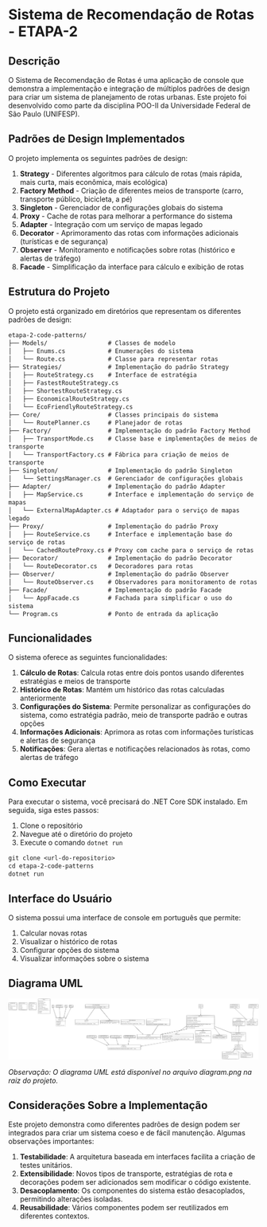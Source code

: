 # Sistema de Recomendação de Rotas - ETAPA-2

## Descrição

O Sistema de Recomendação de Rotas é uma aplicação de console que demonstra a implementação e integração de múltiplos padrões de design para criar um sistema de planejamento de rotas urbanas. Este projeto foi desenvolvido como parte da disciplina POO-II da Universidade Federal de São Paulo (UNIFESP).

## Padrões de Design Implementados

O projeto implementa os seguintes padrões de design:

1. **Strategy** - Diferentes algoritmos para cálculo de rotas (mais rápida, mais curta, mais econômica, mais ecológica)
2. **Factory Method** - Criação de diferentes meios de transporte (carro, transporte público, bicicleta, a pé)
3. **Singleton** - Gerenciador de configurações globais do sistema
4. **Proxy** - Cache de rotas para melhorar a performance do sistema
5. **Adapter** - Integração com um serviço de mapas legado
6. **Decorator** - Aprimoramento das rotas com informações adicionais (turísticas e de segurança)
7. **Observer** - Monitoramento e notificações sobre rotas (histórico e alertas de tráfego)
8. **Facade** - Simplificação da interface para cálculo e exibição de rotas

## Estrutura do Projeto

O projeto está organizado em diretórios que representam os diferentes padrões de design:

```
etapa-2-code-patterns/
├── Models/                 # Classes de modelo
│   ├── Enums.cs            # Enumerações do sistema
│   └── Route.cs            # Classe para representar rotas
├── Strategies/             # Implementação do padrão Strategy
│   ├── RouteStrategy.cs    # Interface de estratégia
│   ├── FastestRouteStrategy.cs
│   ├── ShortestRouteStrategy.cs
│   ├── EconomicalRouteStrategy.cs
│   └── EcoFriendlyRouteStrategy.cs
├── Core/                   # Classes principais do sistema
│   └── RoutePlanner.cs     # Planejador de rotas
├── Factory/                # Implementação do padrão Factory Method
│   ├── TransportMode.cs    # Classe base e implementações de meios de transporte
│   └── TransportFactory.cs # Fábrica para criação de meios de transporte
├── Singleton/              # Implementação do padrão Singleton
│   └── SettingsManager.cs  # Gerenciador de configurações globais
├── Adapter/                # Implementação do padrão Adapter
│   ├── MapService.cs       # Interface e implementação do serviço de mapas
│   └── ExternalMapAdapter.cs # Adaptador para o serviço de mapas legado
├── Proxy/                  # Implementação do padrão Proxy
│   ├── RouteService.cs     # Interface e implementação base do serviço de rotas
│   └── CachedRouteProxy.cs # Proxy com cache para o serviço de rotas
├── Decorator/              # Implementação do padrão Decorator
│   └── RouteDecorator.cs   # Decoradores para rotas
├── Observer/               # Implementação do padrão Observer
│   └── RouteObserver.cs    # Observadores para monitoramento de rotas
├── Facade/                 # Implementação do padrão Facade
│   └── AppFacade.cs        # Fachada para simplificar o uso do sistema
└── Program.cs              # Ponto de entrada da aplicação
```

## Funcionalidades

O sistema oferece as seguintes funcionalidades:

1. **Cálculo de Rotas**: Calcula rotas entre dois pontos usando diferentes estratégias e meios de transporte
2. **Histórico de Rotas**: Mantém um histórico das rotas calculadas anteriormente
3. **Configurações do Sistema**: Permite personalizar as configurações do sistema, como estratégia padrão, meio de transporte padrão e outras opções
4. **Informações Adicionais**: Aprimora as rotas com informações turísticas e alertas de segurança
5. **Notificações**: Gera alertas e notificações relacionados às rotas, como alertas de tráfego

## Como Executar

Para executar o sistema, você precisará do .NET Core SDK instalado. Em seguida, siga estes passos:

1. Clone o repositório
2. Navegue até o diretório do projeto
3. Execute o comando `dotnet run`

```
git clone <url-do-repositorio>
cd etapa-2-code-patterns
dotnet run
```

## Interface do Usuário

O sistema possui uma interface de console em português que permite:

1. Calcular novas rotas
2. Visualizar o histórico de rotas
3. Configurar opções do sistema
4. Visualizar informações sobre o sistema

## Diagrama UML

![Diagrama UML](./diagram.png)

*Observação: O diagrama UML está disponível no arquivo diagram.png na raiz do projeto.*

## Considerações Sobre a Implementação

Este projeto demonstra como diferentes padrões de design podem ser integrados para criar um sistema coeso e de fácil manutenção. Algumas observações importantes:

1. **Testabilidade**: A arquitetura baseada em interfaces facilita a criação de testes unitários.
2. **Extensibilidade**: Novos tipos de transporte, estratégias de rota e decorações podem ser adicionados sem modificar o código existente.
3. **Desacoplamento**: Os componentes do sistema estão desacoplados, permitindo alterações isoladas.
4. **Reusabilidade**: Vários componentes podem ser reutilizados em diferentes contextos.